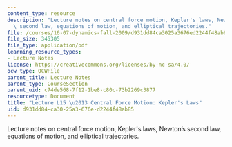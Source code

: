 ```yaml
---
content_type: resource
description: "Lecture notes on central force motion, Kepler's laws, Newton\u2019s\
  \ second law, equations of motion, and elliptical trajectories."
file: /courses/16-07-dynamics-fall-2009/d931dd84ca3025a3676ed2244f48ab85_MIT16_07F09_Lec15.pdf
file_size: 345305
file_type: application/pdf
learning_resource_types:
- Lecture Notes
license: https://creativecommons.org/licenses/by-nc-sa/4.0/
ocw_type: OCWFile
parent_title: Lecture Notes
parent_type: CourseSection
parent_uid: c74de568-7f12-1be8-c80c-73b2269c3877
resourcetype: Document
title: "Lecture L15 \u2013 Central Force Motion: Kepler's Laws"
uid: d931dd84-ca30-25a3-676e-d2244f48ab85
---
```

Lecture notes on central force motion, Kepler's laws, Newton’s second law, equations of motion, and elliptical trajectories.